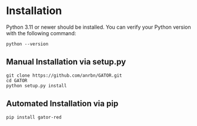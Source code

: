 # Installation

Python 3.11 or newer should be installed. You can verify your Python version with the following command:
```shell
python --version
```

## Manual Installation via setup.py
```shell
git clone https://github.com/anrbn/GATOR.git
cd GATOR
python setup.py install
```

## Automated Installation via pip
```shell
pip install gator-red
```
